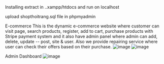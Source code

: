 Installing
extract in ..xampp/htdocs and run on localhost

upload shopthoitrang.sql file in phpmyadmin

E-commerce
This is the dynamic e-commerce website where customer can visit page, search products, register, add to cart, purchase products with Stripe payment system and it also have admin panel where admin can add, delete, update -- post, site & user. Also we provide repairing service where user can check their offers based on their purchase.
![image](https://github.com/user-attachments/assets/ad9601f5-f5b9-4de6-9d71-69bfbb2e6202)
![image](https://github.com/user-attachments/assets/1b7bb777-d741-459e-bf5e-a5d68dd920c3)

Admin Dashboard
![image](https://github.com/user-attachments/assets/9450f4c5-bb19-4cd0-813f-2b49184777e5)
